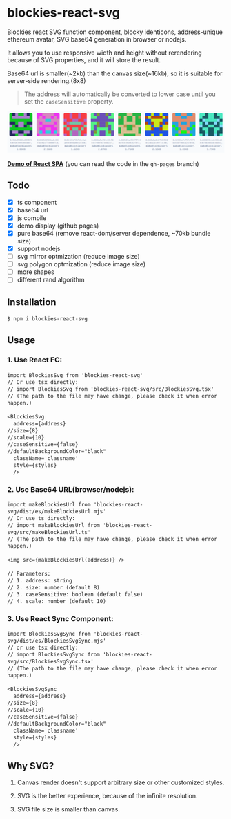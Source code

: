 # blockies-react-svg

Blockies react SVG function component, blocky identicons, address-unique ethereum avatar, SVG base64 generation in browser or nodejs.

It allows you to use responsive width and height without rerendering because of SVG properties, and it will store the result.


Base64 url is smaller(~2kb) than the canvas size(~16kb), so it is suitable for server-side rendering.(8x8)

> The address will automatically be converted to lower case until you set the `caseSensitive` property.

![Sample of generated blockies](sample.png "Blockies")

[**Demo of React SPA**](https://yysuni.github.io/blockies-react-svg/) (you can read the code in the `gh-pages` branch)

## Todo
- [x] ts component
- [x] base64 url
- [x] js compile
- [x] demo display (github pages)
- [x] pure base64 (remove react-dom/server dependence, ~70kb bundle size)
- [x] support nodejs
- [ ] svg mirror optmization (reduce image size)
- [ ] svg polygon optmization (reduce image size)
- [ ] more shapes
- [ ] different rand algorithm

## Installation

```bash
$ npm i blockies-react-svg
```

## Usage

### 1. Use React FC:

```tsx
import BlockiesSvg from 'blockies-react-svg'
// Or use tsx directly:
// import BlockiesSvg from 'blockies-react-svg/src/BlockiesSvg.tsx'
// (The path to the file may have change, please check it when error happen.)

<BlockiesSvg 
  address={address}
//size={8}
//scale={10}
//caseSensitive={false}
//defaultBackgroundColor="black"
  className='classname'
  style={styles} 
  />
```

### 2. Use Base64 URL(browser/nodejs):

```tsx
import makeBlockiesUrl from 'blockies-react-svg/dist/es/makeBlockiesUrl.mjs'
// Or use ts directly:
// import makeBlockiesUrl from 'blockies-react-svg/src/makeBlockiesUrl.ts'
// (The path to the file may have change, please check it when error happen.)

<img src={makeBlockiesUrl(address)} />

// Parameters:
// 1. address: string
// 2. size: number (default 8)
// 3. caseSensitive: boolean (default false)
// 4. scale: number (default 10)
```

### 3. Use React Sync Component:

```tsx
import BlockiesSvgSync from 'blockies-react-svg/dist/es/BlockiesSvgSync.mjs'
// or use tsx directly:
// import BlockiesSvgSync from 'blockies-react-svg/src/BlockiesSvgSync.tsx'
// (The path to the file may have change, please check it when error happen.)

<BlockiesSvgSync 
  address={address} 
//size={8}
//scale={10}
//caseSensitive={false}
//defaultBackgroundColor="black"
  className='classname'
  style={styles} 
  />
```


## Why SVG?

1. Canvas render doesn't support arbitrary size or other customized styles.

2. SVG is the better experience, because of the infinite resolution.

3. SVG file size is smaller than canvas.
